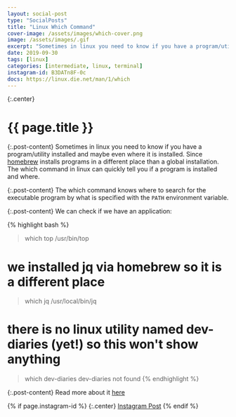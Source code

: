 ```yaml
---
layout: social-post
type: "SocialPosts"
title: "Linux Which Command"
cover-image: /assets/images/which-cover.png
image: /assets/images/.gif
excerpt: "Sometimes in linux you need to know if you have a program/utility installed and maybe even where it is installed."
date: 2019-09-30
tags: [linux]
categories: [intermediate, linux, terminal]
instagram-id: B3DATn8F-0c
docs: https://linux.die.net/man/1/which
---
```

{:.center}
# {{ page.title }}

{:.post-content}
Sometimes in linux you need to know if you have a program/utility installed and
maybe even where it is installed. Since [homebrew](/social-posts/homebrew-introduction/) installs programs in a different
place than a global installation. The which command in linux can quickly tell
you if a program is installed and where.

{:.post-content}
The which command knows where to search for the executable program by what is specified
with the `PATH` environment variable.

{:.post-content}
We can check if we have an application:

{% highlight bash %}
> which top
/usr/bin/top

# we installed jq via homebrew so it is a different place
> which jq
/usr/local/bin/jq

# there is no linux utility named dev-diaries (yet!) so this won't show anything
> which dev-diaries
dev-diaries not found
{% endhighlight %}

{:.post-content}
Read more about it <a href="{{page.docs}}" target="_blank">here</a>

{% if page.instagram-id %}
{:.center}
<a class="insta-link" href="https://www.instagram.com/p/{{page.instagram-id}}" target="_blank">Instagram Post</a>
{% endif %}
